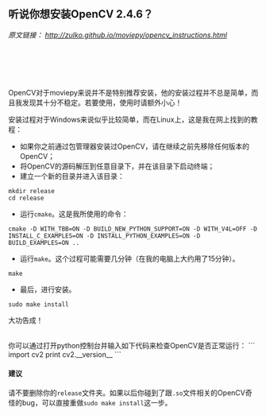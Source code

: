 ## 听说你想安装OpenCV 2.4.6？

*原文链接：
http://zulko.github.io/moviepy/opencv_instructions.html*

</br>
</br>
</br>
</br>

OpenCV对于moviepy来说并不是特别推荐安装，他的安装过程并不总是简单，而且我发现其十分不稳定。若要使用，使用时请额外小心！

安装过程对于Windows来说似乎比较简单，而在Linux上，这是我在网上找到的教程：

- 如果你之前通过包管理器安装过OpenCV，请在继续之前先移除任何版本的OpenCV；
- 将OpenCV的源码解压到任意目录下，并在该目录下启动终端；
- 建立一个新的目录并进入该目录：
```
mkdir release
cd release
```
- 运行`cmake`。这是我所使用的命令：
```
cmake -D WITH_TBB=ON -D BUILD_NEW_PYTHON_SUPPORT=ON -D WITH_V4L=OFF -D INSTALL_C_EXAMPLES=ON -D INSTALL_PYTHON_EXAMPLES=ON -D BUILD_EXAMPLES=ON ..
```
- 运行`make`。这个过程可能需要几分钟（在我的电脑上大约用了15分钟）。
```
make
```
- 最后，进行安装。
```
sudo make install
```
大功告成！

</br>
你可以通过打开python控制台并输入如下代码来检查OpenCV是否正常运行：
```
import cv2
print cv2.__version__
```

#### 建议
请不要删除你的`release`文件夹。如果以后你碰到了跟`.so`文件相关的OpenCV奇怪的bug，可以直接重做`sudo make install`这一步。